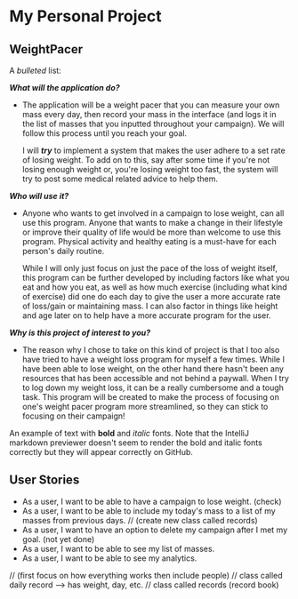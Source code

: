 # My Personal Project

## WeightPacer

A *bulleted* list:

***What will the application do?***
- The application will be a weight pacer that you can measure your own mass every day, 
  then record your mass in the interface (and logs it in the list of masses that you 
  inputted throughout your campaign). We will follow this process until you reach your goal. 
    
  I will ***try*** to implement a system that makes the user adhere to a set rate of losing weight. 
  To add on to this, say after some time if you're not losing enough weight or, you're losing 
  weight too fast, the system will try to post some medical related advice to help them.

***Who will use it?***
- Anyone who wants to get involved in a campaign to lose weight, can all use this program. 
  Anyone that wants to make a change in their lifestyle or improve their quality of life would 
  be more than welcome to use this program. Physical activity and healthy eating is a must-have 
  for each person's daily routine. 
  
  While I will only just focus on just the pace of the loss of weight itself, this 
  program can be further developed by including factors like what you eat and how you eat, as well as 
  how much exercise (including what kind of exercise) did one do each day to give the user a more 
  accurate rate of loss/gain or maintaining mass. I can also factor in things like height and age 
  later on to help have a more accurate program for the user.

***Why is this project of interest to you?***
- The reason why I chose to take on this kind of project is that I too also have tried 
  to have a weight loss program for myself a few times. While I have been able to lose
  weight, on the other hand there hasn't been any resources that has been accessible and 
  not behind a paywall. When I try to log down my weight loss, it can be a really cumbersome
  and a tough task. This program will be created to make the process of focusing on one's 
  weight pacer program more streamlined, so they can stick to focusing on their campaign!

An example of text with **bold** and *italic* fonts.  Note that the IntelliJ markdown previewer doesn't seem to render 
the bold and italic fonts correctly but they will appear correctly on GitHub.

## User Stories
- As a user, I want to be able to have a campaign to lose weight. (check)
- As a user, I want to be able to include my today's mass to a list of my masses from previous days. 
                            // (create new class called records)
- As a user, I want to have an option to delete my campaign after I met my goal. (not yet done)
- As a user, I want to be able to see my list of masses. 
- As a user, I want to be able to see my analytics. 

// (first focus on how everything works then include people)
// class called daily record --> has weight, day, etc. 
// class called records (record book)